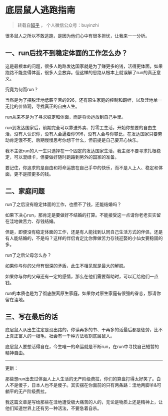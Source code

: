 # 底层鼠人逃跑指南

> 转载自[知乎](https://zhuanlan.zhihu.com/p/504042963) ， 个人微信公众号：buyinzhi

很多鼠人之所以不敢逃跑，是因为他们心中有很多担忧，让我来一一分析。

## 一、run后找不到稳定体面的工作怎么办？

这是最根本的问题，很多人跑路发达国家就是为了赚更多的钱，活得更体面，如果跑路不能变得体面，很多人会放弃。但这样的思路从根本上就误解了run的真正意义。

究竟为何而run？

当然是为了摆脱洼地低薪辛苦的996，还有原生家庭的控制和羁绊，以及洼地单一无比的价值观，寻找真正的自由人生。

run从来不是为了寻求稳定和体面，而是将命运放到自己手里。

run到发达国家后，前期完全可以靠送外卖、打零工生活，开始你想要的自由生活，没有人认识你，没有人会逼着你996，没有人会与你攀比，在发达国家只要劳动肯定饿不死，后期慢慢思考你想干什么，但前提是自己要开心快乐。

我不主张run的人一生只选择在一个固定的发达国家生活，我主张不要寻求扎根稳定，可以混绿卡，但要做好随时跑路到另外的国家的准备。

要记住，你追求的是自由和将命运放在自己手中的快乐，而不是人上人、稳定和体面，更不是攒更多的钱。

## 二、家庭问题

run了之后没有稳定体面的工作，也攒不了钱，还能结婚吗？

如果下决心run，那肯定是要做好不结婚的打算。不能接受这一点请你老老实实留在洼地做苦力、存钱结婚。

但是，即便没有稳定体面的工作，还是有人能找到认同自己生活方式的伴侣，还是有人能结婚的，不是吗？这样的伴侣肯定比你靠做苦力存钱迎娶的小仙女要稳固的多。

run了之后父母怎么办？

如果你与你的父母有很深的矛盾，此生不相见就是最大的解脱。

如果你与你的父母还有一定的感情，那么在他们需要帮助时，可以汇给他们一点钱。

run的本质也是为了彻底脱离原生家庭，如果你对原生家庭有很强的眷恋，那请你留在洼地。

## 三、写在最后的话

底层鼠人从出生注定是没出路的，你读再多的书、干再多的活最后都是徒劳，比不上真正富人的一根毛，社会有一千种方法收割底层鼠人。

底层鼠人要想活得自在，今生唯一的命运就是不断run，在run中寻找自己短暂的精神自由。

-----------------------------------------------------

更新：

那些想run出去过体面人上人生活的无产阶级费拉，你们的算盘打得太好笑了。白人不是傻子，日本人也不是傻子。其实摆在你面前的只有两条路：洼地两脚羊&可躺平的无产阶级费拉。

我这篇文章是写给那些在洼地遭受极大痛苦的人的，无论是物质上还是精神上，让他们知道世界上还有另一种活法，不要急着自杀。
